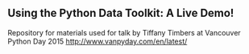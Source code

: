 ## Using the Python Data Toolkit: A Live Demo!

Repository for materials used for talk by Tiffany Timbers at Vancouver Python Day 2015
http://www.vanpyday.com/en/latest/